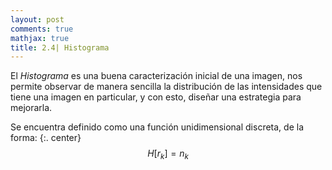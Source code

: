 ```yaml
---
layout: post
comments: true
mathjax: true
title: 2.4| Histograma 
---
```


El _Histograma_ es una buena caracterización inicial de una imagen, nos permite observar de manera sencilla la distribución de las intensidades que tiene una imagen en particular, y con esto, diseñar una estrategia para mejorarla.

Se encuentra definido como una función unidimensional discreta, de la forma:
{:. center}
$$H[r_k] = n_k$$

